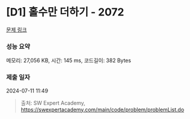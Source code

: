 # [D1] 홀수만 더하기 - 2072 

[문제 링크](https://swexpertacademy.com/main/code/problem/problemDetail.do?contestProbId=AV5QSEhaA5sDFAUq) 

### 성능 요약

메모리: 27,056 KB, 시간: 145 ms, 코드길이: 382 Bytes

### 제출 일자

2024-07-11 11:49



> 출처: SW Expert Academy, https://swexpertacademy.com/main/code/problem/problemList.do